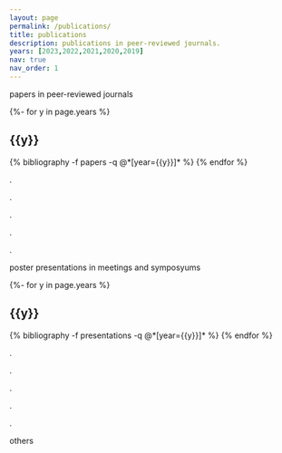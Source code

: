 ```yaml
---
layout: page
permalink: /publications/
title: publications
description: publications in peer-reviewed journals.
years: [2023,2022,2021,2020,2019]
nav: true
nav_order: 1
---
```

papers in peer-reviewed journals
<!-- _pages/publications.md -->
<div class="publications">

{%- for y in page.years %}
  <h2 class="year">{{y}}</h2>
  {% bibliography -f papers -q @*[year={{y}}]* %}
{% endfor %}

</div>


.


.


.


.


.


poster presentations in meetings and symposyums
<div class="publications">

{%- for y in page.years %}
  <h2 class="year">{{y}}</h2>
  {% bibliography -f presentations -q @*[year={{y}}]* %}
{% endfor %}

</div>


.


.


.


.


.


others
